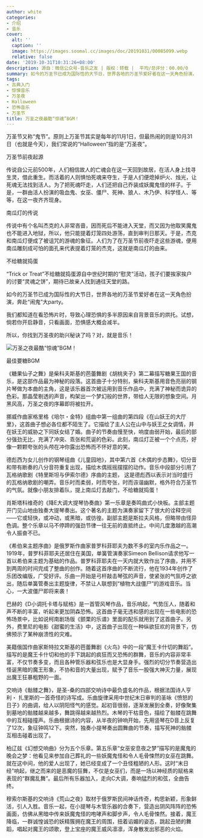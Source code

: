 ```yaml
---
author: white
categories:
- 介绍
- 音乐
cover:
  alt: ''
  caption: ''
  image: https://images.soomal.cc/images/doc/20191031/00085099.webp
  relative: false
date: '2019-10-31T10:31:26+08:00'
description: 源自：微信公众号-音乐之友 | 版权：转载 |  平均/总评分：00.00/0
summary: 如今的万圣节已成为国际性的大节日，世界各地的万圣节爱好者在这一天角色扮演，奔赴“闹鬼”大party。我们都知道在看恐怖片时，导致心理恐惧的多半原因来自背景音乐的烘托。试想，倘若你开启静音，只看画面，恐惧感大概会减半。所以，你找到万圣夜的助兴秘诀了吗？对，就是音乐！
tags:
- 古典入门
- 惊悚音乐
- 万圣夜
- Halloween
- 恐怖音乐
- 万圣节
title: 万圣之夜最酷“惊魂”BGM！
---
```


万圣节又称“鬼节”。原则上万圣节其实是每年的11月1日，但最热闹的则是10月31日（也就是今天），我们常说的“Halloween”指的是“万圣夜”。

万圣节前夜起源

传说自公元前500年，人们相信故人的亡魂会在这一天回到故居，在活人身上找寻生灵，借此重生。而活着的人则惧怕死魂来夺生，于是人们便熄掉炉火、烛光，让死魂无法找到活人。为了把死魂吓走，人们还把自己乔装成妖魔鬼怪的样子。于是，一群由活人扮演的吸血鬼、女巫、僵尸、死神、狼人、木乃伊、科学怪人、等等，在这一夜齐齐现身。

南瓜灯的传说

传说中有个名叫杰克的人非常吝啬，因而死后不能进入天堂，而又因为他取笑魔鬼也不能进入地狱，所以，他只能提着灯笼四处游荡，直到审判日那天。于是，杰克和南瓜灯便成了被诅咒的游魂的象征。人们为了在万圣节前夜吓走这些游魂，便用南瓜雕刻成可怕的面孔来代表提着灯笼的杰克，这就是南瓜灯的由来。

不给糖就捣蛋

“Trick or Treat”不给糖就捣蛋源自中世纪时期的“慰灵”活动，孩子们要挨家挨户的讨要“灵魂之饼”，期待已故亲人找到通往天堂的路。

如今的万圣节已成为国际性的大节日，世界各地的万圣节爱好者在这一天角色扮演，奔赴“闹鬼”大party。

我们都知道在看恐怖片时，导致心理恐惧的多半原因来自背景音乐的烘托。试想，倘若你开启静音，只看画面，恐惧感大概会减半。

所以，你找到万圣夜的助兴秘诀了吗？对，就是音乐！

![万圣之夜最酷“惊魂”BGM！](https://images.soomal.cc/images/doc/20191031/00085099.webp)





最佳要糖BGM

《糖果仙子之舞》是柴科夫斯基的芭蕾舞剧《胡桃夹子》第二幕描写糖果王国的音乐，是这部作品最为神秘的段落。这首曲子十分特别，柴科夫斯基用音色亮丽的钢片琴做为本曲的主角，这是该乐器首次被运用到音乐作品中，充满了神秘而诡异的色彩。那晶莹剔透的声音，构架出一个梦幻般的世界，带给人无限的想象空间。月黑风高，万圣之夜的序幕即将被拉开。

挪威作曲家格里格《培尔・金特》组曲中第一组曲的第四段《在山妖王的大厅里》，这首曲子想必各位都不陌生了。它描绘了主人公在山中与妖王之女调情，并在妖王的威胁之下同妖女结了婚。曲子的节奏由慢至快，响度由弱开始，最后的部分强劲无比，充满了冲突、乖张和荒诞的色彩。此刻，南瓜灯正被一个个点亮，好像一颗颗夸张的头颅在冲你露出恐怖而不怀好意的笑。

德彪西为女儿创作的钢琴组曲《儿童园地》，其中第六首《木偶的步态舞》，切分音和带有断奏的八分音符重复出现，描绘木偶摇摇摆摆的动作。音乐中段部分引用了瓦格纳歌剧《特里斯坦与伊索尔德》序曲的主题， 这是德彪西以表示对当时盛行的瓦格纳歌剧的嘲弄。音乐时而柔弱，时而夸张，时而诙谐幽默，格外符合万圣节的气氛。就像小朋友排着队，提上南瓜灯去敲门，不给糖就捣蛋！

肖斯塔科维奇的《降E大调大提琴协奏曲》第一乐章是奏鸣曲式小快板。主部主题开门见山地由独奏大提琴奏出。这个著名的主题为演奏家留下了很大的诠释空间――它或轻快，或冲动，或黑暗，或彷徨。副部主题是斯拉夫风格，但略带由怪异色调。整个乐章以马不停蹄的强劲节律一往无前的直抵终止。中间几度激越的高潮令人振奋不已。

《希伯来主题序曲》是俄罗斯作曲家普罗科菲耶夫为数不多的室内乐作品之一。1919年，普罗科菲耶夫还居住在美国，单簧管演奏家Simeon Bellison请求他写一首以希伯来主题为基础的作品。普罗科菲耶夫在一天内就大致作出了序曲，并用不到两周的时间完成了整曲的创作。随着这首序曲的不断流行，他在1934年创作了乐团改编版，广受好评。乐曲一开始是弓杆敲击琴弦的声音，使紧张的气氛呼之欲出，随后单簧管奏出主题旋律，不禁让人联想到“植物大战僵尸”的游戏音乐。当心，一大波僵尸即将来袭！

巴赫的《D小调托卡塔与赋格》是一首管风琴作品，音乐响起，气势压人，随着和声不断的丰富，听起来更加阴森恐怖。这首曲子毫无违和感的出现在一些电影的恐怖场景中，比如说柯南剧场版《颤栗的乐谱》里面的配乐就用到了这首曲子。另外，费里尼的电影《甜蜜的生活》中，这首曲子出现在一种纵欲狂欢的背景下，仿佛预示了某种崩溃性的灾难。

美籍俄国作曲家斯特拉文斯基的芭蕾舞剧《火鸟》中的一段“魔王卡什切的舞蹈”。描写的是魔王卡什切和他的手下跳起的疯狂而又恐怖的群舞，音乐的内容非常丰富，不仅节奏多变，而且各种管乐器和弦乐也是大显身手。强烈的切分节奏营造出怪诞黑暗的魔王形象，不协和音的大量出现，赋予了音乐一股强大神灭力量，展现出魔王狂暴粗野的一面。

交响诗《骷髅之舞》，是圣-桑的四部交响诗中最负盛名的作品，根据法国诗人亨利・ 扎里斯的一首奇怪的诗写成。乐曲旋律采用中世纪末日审判的圣咏《愤怒的日子》的曲调，给人以阴阳怪气的感觉。起初音很弱，逐渐发展到全奏，好像聚集到墓地的骷髅越来越多，舞跳得越来越热烈。木琴的干枯音色，描绘了骷髅在跳舞中的互相碰撞声。乐曲根据诗的内容，从半夜的钟响开始，先用竖琴在D音上反复了12次，象征钟鸣12下。突然，独奏小提琴奏出圆舞曲的节奏，描写死神的骷髅互相击碰着出现了。

柏辽兹《幻想交响曲》分为五个乐章。第五乐章“女巫安息夜之梦”描写的是魔鬼的晚会之梦：他看见来参加自己葬礼的一些妖魔鬼怪和令人毛骨悚然的女巫在跳舞。就在这中间，他的爱人出现了，她已经变成了一个丑怪粗陋的人形。这时“末日经”响起，继之而来的是恶魔的狂舞，不仅是女巫们，而是一场以神经质的赋格来表现的“群魔乱舞”。最后所有乐器加入，走向C大调，奏响猛烈的和弦，全曲告终。

穆索尔斯基的交响诗《荒山之夜》取材于俄罗斯民间神话传奇，构思新颖，形象鲜活，引人入胜。音乐一起，在小提琴与木管乐器的合奏下，营造出阴风阵阵的恐怖画面，仿佛从黑暗中传来妖魔鬼怪的咆哮声和脚步声，令人毛骨悚然。接着，魔王降临，一群诚惶诚恐的妖精簇拥在魔王的周围，扭着谄媚的姿态，跳起丑陋的舞蹈，唱起对魔王的颂歌，登上宝座的魔王威风凛凛，浑身散发出邪恶的火焰。